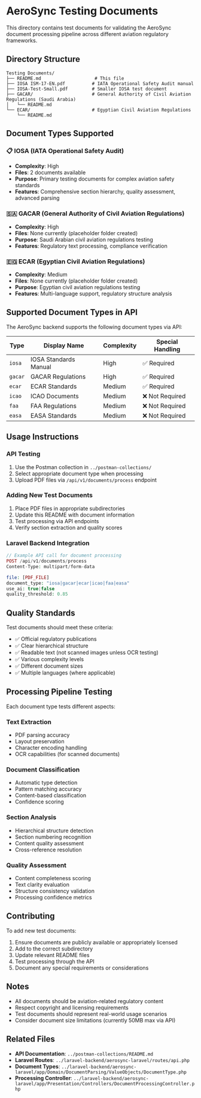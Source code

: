 # AeroSync Testing Documents

This directory contains test documents for validating the AeroSync document processing pipeline across different aviation regulatory frameworks.

## Directory Structure

```
Testing Documents/
├── README.md                    # This file
├── IOSA ISM-17-EN.pdf          # IATA Operational Safety Audit manual
├── IOSA-Test-Small.pdf         # Smaller IOSA test document
├── GACAR/                      # General Authority of Civil Aviation Regulations (Saudi Arabia)
│   └── README.md
└── ECAR/                       # Egyptian Civil Aviation Regulations
    └── README.md
```

## Document Types Supported

### 📋 IOSA (IATA Operational Safety Audit)
- **Complexity**: High
- **Files**: 2 documents available
- **Purpose**: Primary testing documents for complex aviation safety standards
- **Features**: Comprehensive section hierarchy, quality assessment, advanced parsing

### 🇸🇦 GACAR (General Authority of Civil Aviation Regulations)
- **Complexity**: High  
- **Files**: None currently (placeholder folder created)
- **Purpose**: Saudi Arabian civil aviation regulations testing
- **Features**: Regulatory text processing, compliance verification

### 🇪🇬 ECAR (Egyptian Civil Aviation Regulations)
- **Complexity**: Medium
- **Files**: None currently (placeholder folder created)  
- **Purpose**: Egyptian civil aviation regulations testing
- **Features**: Multi-language support, regulatory structure analysis

## Supported Document Types in API

The AeroSync backend supports the following document types via API:

| Type | Display Name | Complexity | Special Handling |
|------|-------------|------------|------------------|
| `iosa` | IOSA Standards Manual | High | ✅ Required |
| `gacar` | GACAR Regulations | High | ✅ Required |
| `ecar` | ECAR Standards | Medium | ✅ Required |
| `icao` | ICAO Documents | Medium | ❌ Not Required |
| `faa` | FAA Regulations | Medium | ❌ Not Required |
| `easa` | EASA Standards | Medium | ❌ Not Required |

## Usage Instructions

### API Testing
1. Use the Postman collection in `../postman-collections/`
2. Select appropriate document type when processing
3. Upload PDF files via `/api/v1/documents/process` endpoint

### Adding New Test Documents
1. Place PDF files in appropriate subdirectories
2. Update this README with document information
3. Test processing via API endpoints
4. Verify section extraction and quality scores

### Laravel Backend Integration
```php
// Example API call for document processing
POST /api/v1/documents/process
Content-Type: multipart/form-data

file: [PDF_FILE]
document_type: "iosa|gacar|ecar|icao|faa|easa"
use_ai: true|false
quality_threshold: 0.85
```

## Quality Standards

Test documents should meet these criteria:
- ✅ Official regulatory publications
- ✅ Clear hierarchical structure
- ✅ Readable text (not scanned images unless OCR testing)
- ✅ Various complexity levels
- ✅ Different document sizes
- ✅ Multiple languages (where applicable)

## Processing Pipeline Testing

Each document type tests different aspects:

### Text Extraction
- PDF parsing accuracy
- Layout preservation
- Character encoding handling
- OCR capabilities (for scanned documents)

### Document Classification
- Automatic type detection
- Pattern matching accuracy
- Content-based classification
- Confidence scoring

### Section Analysis
- Hierarchical structure detection
- Section numbering recognition
- Content quality assessment
- Cross-reference resolution

### Quality Assessment
- Content completeness scoring
- Text clarity evaluation
- Structure consistency validation
- Processing confidence metrics

## Contributing

To add new test documents:
1. Ensure documents are publicly available or appropriately licensed
2. Add to the correct subdirectory
3. Update relevant README files
4. Test processing through the API
5. Document any special requirements or considerations

## Notes

- All documents should be aviation-related regulatory content
- Respect copyright and licensing requirements
- Test documents should represent real-world usage scenarios
- Consider document size limitations (currently 50MB max via API)

## Related Files

- **API Documentation**: `../postman-collections/README.md`
- **Laravel Routes**: `../laravel-backend/aerosync-laravel/routes/api.php`
- **Document Types**: `../laravel-backend/aerosync-laravel/app/Domain/DocumentParsing/ValueObjects/DocumentType.php`
- **Processing Controller**: `../laravel-backend/aerosync-laravel/app/Presentation/Controllers/DocumentProcessingController.php`